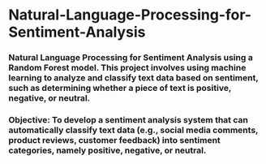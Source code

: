 # Natural-Language-Processing-for-Sentiment-Analysis
 
### Natural Language Processing for Sentiment Analysis using a Random Forest model. This project involves using machine learning to analyze and classify text data based on sentiment, such as determining whether a piece of text is positive, negative, or neutral.

### Objective: To develop a sentiment analysis system that can automatically classify text data (e.g., social media comments, product reviews, customer feedback) into sentiment categories, namely positive, negative, or neutral.
